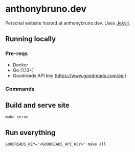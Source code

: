 # anthonybruno.dev
Personal website hosted at anthonybruno.dev. Uses 
[Jekyll](https://jekyllrb.com).

## Running locally

### Pre-reqs
- Docker
- Go (1.13+)
- Goodreads API key (https://www.goodreads.com/api)

### Commands

## Build and serve site
`make serve`

## Run everything
`GOODREADS_KEY="<GOODREADS_API_KEY>" make all`

